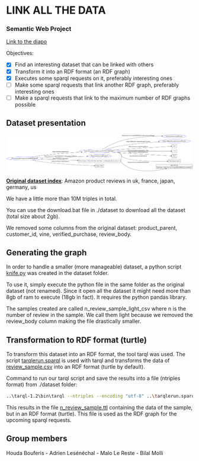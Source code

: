 # LINK ALL THE DATA
### Semantic Web Project

[Link to the diapo](https://docs.google.com/presentation/d/17ujsVmwEoxKzDSSzz7CoVLtgLVd3hdcQStUgbiQ9YqY/edit#slide=id.p)

Objectives:
 - [x] Find an interesting dataset that can be linked with others
 - [x] Transform it into an RDF format (an RDF graph)
 - [x] Executes some sparql requests on it, preferably interesting ones
 - [ ] Make some sparql requests that link another RDF graph, preferably interesting ones
 - [ ] Make a sparql requests that link to the maximum number of RDF graphs possible

## Dataset presentation

![](./img/graph.png)

[**Original dataset index**](https://s3.amazonaws.com/amazon-reviews-pds/tsv/index.txt): Amazon product reviews in uk, france, japan, germany, us

We have a little more than 10M triples in total.

You can use the download.bat file in ./dataset to download all the dataset (total size about 2gb).

We removed some columns from the original dataset: product_parent, customer_id, vine, verified_purchase, review_body.


## Generating the graph

In order to handle a smaller (more manageable) dataset, a python script [knife.py](https://github.com/happy44300/projet-web-semantique/blob/main/knife.py) 
was created in the dataset folder.

To use it, simply execute the python file in the same folder as the original dataset (not renamed). Since it open all 
the dataset it might need more than 8gb of ram to execute (18gb in fact).
It requires the python pandas library.

The samples created are called n_review_sample_light_csv where n is the number of review in the sample. We call them light
because we removed the review_body column making the file drastically smaller.

## Transformation to RDF format (turtle)

To transform this dataset into an RDF format, the tool tarql was used. The script [tarqlerun.sparql](https://github.com/happy44300/projet-web-semantique/blob/main/tarqlerun.sparql) is used with tarql and transforms the data of [review_sample.csv](https://github.com/happy44300/projet-web-semantique/blob/main/review_sample.csv) into an RDF format (turtle by default).

Command to run our tarql script and save the results into a file (ntriples format) from ./dataset folder:
```bash
..\tarql-1.2\bin\tarql --ntriples --encoding "utf-8" ..\tarqlerun.sparql ./25000_review_sample_light.csv > ./25000_review_sample_light.nt
```

This results in the file [n_review_sample.ttl](https://github.com/happy44300/projet-web-semantique/blob/main/25000_review_sample_light.nt)
containing the data of the sample, but in an RDF format (turtle). 
This file is used as the RDF graph for the upcoming sparql requests.


## Group members

Houda Bouferis - Adrien Lesénéchal - Malo Le Reste - Bilal Molli
